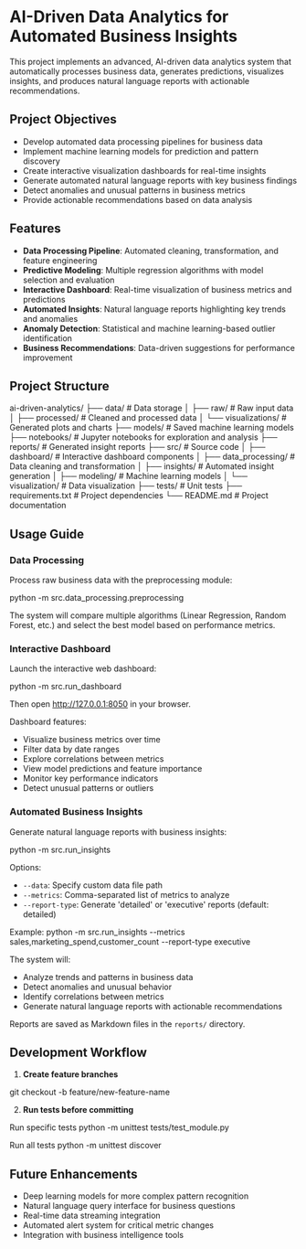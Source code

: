 # AI-Driven Data Analytics for Automated Business Insights

This project implements an advanced, AI-driven data analytics system that automatically processes business data, generates predictions, visualizes insights, and produces natural language reports with actionable recommendations.

## Project Objectives

- Develop automated data processing pipelines for business data
- Implement machine learning models for prediction and pattern discovery
- Create interactive visualization dashboards for real-time insights
- Generate automated natural language reports with key business findings
- Detect anomalies and unusual patterns in business metrics
- Provide actionable recommendations based on data analysis

## Features

- **Data Processing Pipeline**: Automated cleaning, transformation, and feature engineering
- **Predictive Modeling**: Multiple regression algorithms with model selection and evaluation
- **Interactive Dashboard**: Real-time visualization of business metrics and predictions
- **Automated Insights**: Natural language reports highlighting key trends and anomalies
- **Anomaly Detection**: Statistical and machine learning-based outlier identification
- **Business Recommendations**: Data-driven suggestions for performance improvement


## Project Structure

ai-driven-analytics/
├── data/ # Data storage
│ ├── raw/ # Raw input data
│ ├── processed/ # Cleaned and processed data
│ └── visualizations/ # Generated plots and charts
├── models/ # Saved machine learning models
├── notebooks/ # Jupyter notebooks for exploration and analysis
├── reports/ # Generated insight reports
├── src/ # Source code
│ ├── dashboard/ # Interactive dashboard components
│ ├── data_processing/ # Data cleaning and transformation
│ ├── insights/ # Automated insight generation
│ ├── modeling/ # Machine learning models
│ └── visualization/ # Data visualization
├── tests/ # Unit tests
├── requirements.txt # Project dependencies
└── README.md # Project documentation




## Usage Guide

### Data Processing

Process raw business data with the preprocessing module:

python -m src.data_processing.preprocessing


The system will compare multiple algorithms (Linear Regression, Random Forest, etc.) and select the best model based on performance metrics.

### Interactive Dashboard

Launch the interactive web dashboard:

python -m src.run_dashboard


Then open http://127.0.0.1:8050 in your browser.

Dashboard features:
- Visualize business metrics over time
- Filter data by date ranges
- Explore correlations between metrics
- View model predictions and feature importance
- Monitor key performance indicators
- Detect unusual patterns or outliers

### Automated Business Insights

Generate natural language reports with business insights:

python -m src.run_insights


Options:
- `--data`: Specify custom data file path
- `--metrics`: Comma-separated list of metrics to analyze
- `--report-type`: Generate 'detailed' or 'executive' reports (default: detailed)

Example:
python -m src.run_insights --metrics sales,marketing_spend,customer_count --report-type executive


The system will:
- Analyze trends and patterns in business data
- Detect anomalies and unusual behavior
- Identify correlations between metrics
- Generate natural language reports with actionable recommendations

Reports are saved as Markdown files in the `reports/` directory.

## Development Workflow

1. **Create feature branches**

git checkout -b feature/new-feature-name


2. **Run tests before committing**

Run specific tests
python -m unittest tests/test_module.py

Run all tests
python -m unittest discover



## Future Enhancements

- Deep learning models for more complex pattern recognition
- Natural language query interface for business questions
- Real-time data streaming integration
- Automated alert system for critical metric changes
- Integration with business intelligence tools



